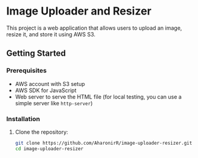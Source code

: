 # Image Uploader and Resizer

This project is a web application that allows users to upload an image, resize it, and store it using AWS S3.

## Getting Started

### Prerequisites

- AWS account with S3 setup
- AWS SDK for JavaScript
- Web server to serve the HTML file (for local testing, you can use a simple server like `http-server`)

### Installation

1. Clone the repository:
   ```bash
   git clone https://github.com/AharonirR/image-uploader-resizer.git
   cd image-uploader-resizer
